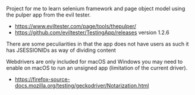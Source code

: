 Project for me to learn selenium framework and page object model using the pulper app from the evil tester.

 - https://www.eviltester.com/page/tools/thepulper/ 
 - https://github.com/eviltester/TestingApp/releases version 1.2.6

There are some peculiarities in that the app does not have users as such it has JSESSIONIDs as way of dividing content

Webdrivers are only included for macOS and Windows you may need to enable on macOS to run an unsigned app (limitation of the current driver).
 - https://firefox-source-docs.mozilla.org/testing/geckodriver/Notarization.html